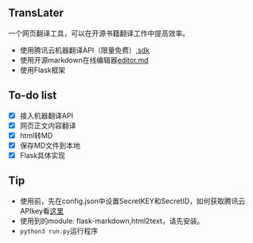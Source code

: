 ## TransLater

一个网页翻译工具，可以在开源书籍翻译工作中提高效率。

* 使用腾讯云机器翻译API（限量免费）,[sdk](https://github.com/QcloudApi/qcloudapi-sdk-python)
* 使用开源markdown在线编辑器[editor.md](https://pandao.github.io/editor.md/)
* 使用Flask框架

## To-do list

- [x] 接入机器翻译API
- [x] 网页正文内容翻译
- [x] html转MD
- [x] 保存MD文件到本地
- [x] Flask具体实现
## Tip
* 使用前，先在config.json中设置SecretKEY和SecretID，如何获取腾讯云APIkey看[这里](https://www.cloudbility.com/help/qcloud/access-key.html)
* 使用到的module: flask-markdown,html2text，请先安装。
* `python3 run.py`运行程序